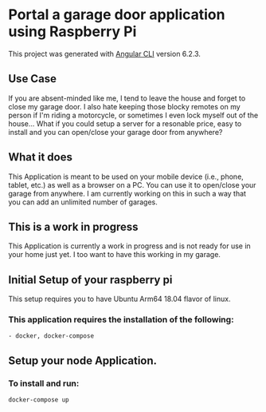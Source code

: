# Portal a garage door application using Raspberry Pi

This project was generated with [Angular CLI](https://github.com/angular/angular-cli) version 6.2.3.

## Use Case
If you are absent-minded like me, I tend to leave the house and forget to close my garage door. I also hate keeping those blocky remotes on my person if I'm riding a motorcycle, or sometimes I even lock myself out of the house... What if you could setup a server for a resonable price, easy to install and you can open/close your garage door from anywhere?

## What it does
This Application is meant to be used on your mobile device (i.e., phone, tablet, etc.) as well as a browser on a PC. You can use it to open/close your garage from anywhere. I am currently working on this in such a way that you can add an unlimited number of garages.

## This is a work in progress
This Application is currently a work in progress and is not ready for use in your home just yet. I too want to have this working in my garage.

## Initial Setup of your raspberry pi
This setup requires you to have Ubuntu Arm64 18.04 flavor of linux.

### This application requires the installation of the following:
    - docker, docker-compose

## Setup your node Application.

### To install and run:
`docker-compose up`